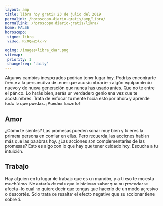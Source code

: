 ```yaml
---
layout: amp
title: libra hoy gratis 23 de julio del 2019 
permalink: /horoscopo-diario-gratis/amp/libra/
normallink: /horoscopo-diario-gratis/libra/
home: FALSE
horoscopo:
 signo: libra
 video: KcOQmZSlc-Y

ogimg: /images/libra_char.png
sitemap:
 priority: 1
 changefreq: 'daily'
---
```



Algunos cambios inesperados podrían tener lugar hoy. Podrías encontrarte frente a la perspectiva de tener que acostumbrarte a algún equipamiento nuevo y de nueva generación que nunca has usado antes. Que no te entre el pánico. Lo harás bien, serás un verdadero genio una vez que te acostumbres. Trata de enfocar tu mente hacia esto por ahora y aprende todo lo que puedas. ¡Puedes hacerlo!

## Amor

¿Cómo te sientes? Las promesas pueden sonar muy bien y tú eres la primera persona en confiar en ellas. Pero recuerda, las acciones hablan más que las palabras hoy. ¿Las acciones son complementarias de las promesas? Esto es algo con lo que hay que tener cuidado hoy. Escucha a tu intuición.

## Trabajo

Hay alguien en tu lugar de trabajo que es un mandón, y a ti eso te molesta muchísimo. No estaría de más que le hicieras saber que su proceder te afecta –lo cual no quiere decir que tengas que hacerlo de un modo agresivo o descortés. Solo trata de resaltar el efecto negativo que su accionar tiene sobre ti.